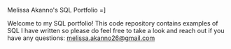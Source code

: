 Melissa Akanno's SQL Portfolio =]

Welcome to my SQL portfolio! This code repository contains examples of SQL I have written so please do feel free to take a look and reach out if you have any questions:
melissa.akanno26@gmail.com
